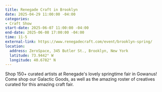 ```yaml
---
title: Renegade Craft in Brooklyn
date: 2025-04-29 11:00:00 -04:00
categories:
- Craft Show
start-date: 2025-06-07 11:00:00 -04:00
end-date: 2025-06-08 17:00:00 -04:00
time: 11-5
external-link: https://www.renegadecraft.com/event/brooklyn-spring/
location:
  address: ZeroSpace, 345 Butler St., Brooklyn, New York
  latitude: 73.9442° W
  longitude: 40.6782° N
---
```


Shop 150+ curated artists at Renegade's lovely springtime fair in Gowanus! Come shop our Galactic Goods, as well as the amazing roster of creatives curated for this amazing craft fair. 